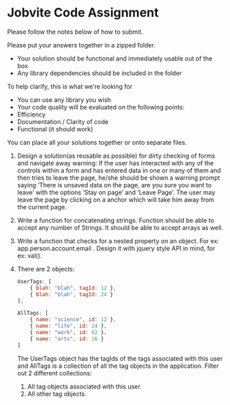 Jobvite Code Assignment
=======================

Please follow the notes below of how to submit. 

Please put your answers together in a zipped folder.

- Your solution should be functional and immediately usable out of the box
- Any library dependencies should be included in the folder

To help clarify, this is what we're looking for

- You can use any library you wish
- Your code quality will be evaluated on the following points:
- Efficiency
- Documentation / Clarity of code
- Functional (it should work)

You can place all your solutions together or onto separate files.

1.	Design a solution(as reusable as possible) for dirty checking of forms and navigate away warning: If the user has interacted with any of the controls within a form and has entered data in one or many of them and then tries to leave the page, he/she should be shown a warning prompt saying ‘There is unsaved data on the page, are you sure you want to leave’ with the options ‘Stay on page’ and ‘Leave Page’.
	The user may leave the page by clicking on a anchor which will take him away from the current page.

2.	Write a function for concatenating strings. Function should be able to accept any number of Strings. It should be able to accept arrays as well.

3.	Write a function that checks for a nested property on an object.  For ex: app.person.account.email . Design it with jquery style API in mind, for ex: val().

4.	There are 2 objects:
	```javascript
	UserTags: [
	    { blah: "blah", tagId: 12 },
        { blah: "blah", tagId: 24 }
    ];

	AllTags: [
    	{ name: "science", id: 12 },
        { name: "life", id: 24 },
        { name: "work", id: 62 },
        { name: "arts", id: 16 }
    ]
	```
	The UserTags object has the tagIds of the tags associated with this user and AllTags is a collection of all the tag objects in the application. Filter out 2 different collections:

	1.	All tag objects associated with this user.
	2.	All other tag objects.
